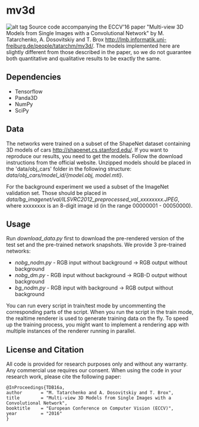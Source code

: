 # mv3d
![alt tag](https://github.com/mtatarchenko/mv3d/blob/master/thumbnail.png)
Source code accompanying the ECCV'16 paper "Multi-view 3D Models from Single Images with a Convolutional Network" by M. Tatarchenko, A. Dosovitskiy and T. Brox http://lmb.informatik.uni-freiburg.de/people/tatarchm/mv3d/. The models implemented here are slightly different from those described in the paper, so we do not guarantee both quantitative and qualitative results to be exactly the same.

## Dependencies
- Tensorflow
- Panda3D
- NumPy
- SciPy

## Data
The networks were trained on a subset of the ShapeNet dataset containing 3D models of cars http://shapenet.cs.stanford.edu/. If you want to reproduce our results, you need to get the models. Follow the download instructions from the official website. Unzipped models should be placed in the 'data/obj_cars' folder in the following structure:
*data/obj_cars/model_id/{model.obj, model.mtl}*.

For the background experiment we used a subset of the ImageNet validation set. Those should be placed in *data/bg_imagenet/val/ILSVRC2012_preprocessed_val_xxxxxxxx.JPEG*, where xxxxxxxx is an 8-digit image id (in the range 00000001 - 00050000).

## Usage
Run *download_data.py* first to download the pre-rendered version of the test set and the pre-trained network snapshots. We provide 3 pre-trained networks:
- *nobg_nodm.py* - RGB input without background -> RGB output without background
- *nobg_dm.py* - RGB input without background -> RGB-D output without background
- *bg_nodm.py* - RGB input with background -> RGB output without background

You can run every script in train/test mode by uncommenting the corresponding parts of the script. When you run the script in the train mode, the realtime renderer is used to generate training data on the fly. To speed up the training process, you might want to implement a rendering app with multiple instances of the renderer running in parallel.

## License and Citation
All code is provided for research purposes only and without any warranty. Any commercial use requires our consent. When using the code in your research work, please cite the following paper:

    @InProceedings{TDB16a,
    author       = "M. Tatarchenko and A. Dosovitskiy and T. Brox",
    title        = "Multi-view 3D Models from Single Images with a Convolutional Network",
    booktitle    = "European Conference on Computer Vision (ECCV)",
    year         = "2016"
    }
